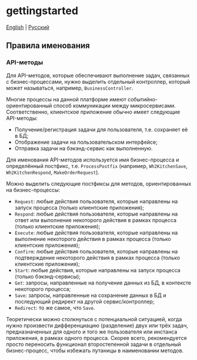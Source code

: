 # gettingstarted

[English](gettingstarted.md) | [Русский](gettingstarted.ru.md)

## Правила именования

### API-методы

Для API-методов, которые обеспечивают выполнение задач, связанных с бизнес-процессами, нужно выделить отдельный контроллер, который может называться, например, `BusinessController`.

Многие процессы на данной платформе имеют событийно-ориентированный способ коммуникации между микросервисами. 
Соответственно, клиентское приложение обычно имеет следующие API-методы:
- Получение/регистрация задачи для пользователя, т.е. сохраняет её в БД;
- Отображение задачи на пользовательском интерфейсе;
- Отправка задачи на бэкэнд-сервис как выполненную.

Для именования API-методов используется имя бизнес-процесса и определённый постфикс, т.е. `ProcessPostfix` (например, `Wh2KitchenSave`, `Wh2KitchenRespond`, `MakeOrderRequest`).

Можно выделить следующие постфиксы для методов, ориентированных на бизнес-процессы:
- `Request`: любые действия пользователя, которые направлены на запуск процесса (только клиентские приложения);
- `Respond`: любые действия пользователя, которые направлены на ответ или выполнение некоторого действия в рамках процесса (только клиентские приложения);
- `Execute`: любые действия пользователя, которые направлены на выполнение некоторого действия в рамках процесса (только клиентские приложения);
- `Confirm`: любые действия пользователя, которые направлены на подтверждение некоторого действия в рамках процесса (только клиентские приложения);
- `Start`: любые действия, которые направлены на запуск процесса (только бэкэнд-сервисы);
- `Get`: запросы, направленные на получение данных из БД, в контексте некоторого процесса;
- `Save`: запросы, направленные на сохранение данных в БД и последующий редирект на другой сервис/контроллер;
- `Redirect`: то же самое, что `Save`.

Теоретически можно столкнуться с потенциальной ситуацией, когда нужно произвести дифференциацию (разделение) двух или трёх задач, предназначенных для одного и того же пользователя или инстанса приложения, в рамках одного процесса. 
Скорее всего, рекомендуется просто переносить функционал второстепенной задачи в отдельный бизнес-процесс, чтобы избежать путаницы в наименовании методов. 
